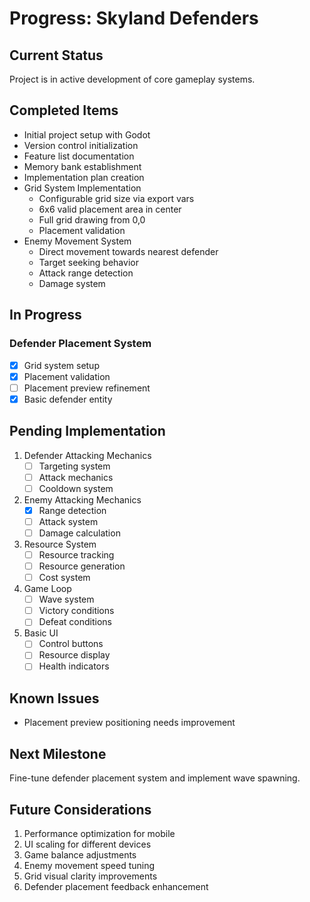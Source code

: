 # Progress: Skyland Defenders

## Current Status
Project is in active development of core gameplay systems.

## Completed Items
- Initial project setup with Godot
- Version control initialization
- Feature list documentation
- Memory bank establishment
- Implementation plan creation
- Grid System Implementation
  - Configurable grid size via export vars
  - 6x6 valid placement area in center
  - Full grid drawing from 0,0
  - Placement validation
- Enemy Movement System
  - Direct movement towards nearest defender
  - Target seeking behavior
  - Attack range detection
  - Damage system

## In Progress
### Defender Placement System
- [x] Grid system setup
- [x] Placement validation
- [ ] Placement preview refinement
- [x] Basic defender entity

## Pending Implementation
1. Defender Attacking Mechanics
    - [ ] Targeting system
    - [ ] Attack mechanics
    - [ ] Cooldown system

2. Enemy Attacking Mechanics
    - [x] Range detection
    - [ ] Attack system
    - [ ] Damage calculation

3. Resource System
    - [ ] Resource tracking
    - [ ] Resource generation
    - [ ] Cost system

4. Game Loop
    - [ ] Wave system
    - [ ] Victory conditions
    - [ ] Defeat conditions

5. Basic UI
    - [ ] Control buttons
    - [ ] Resource display
    - [ ] Health indicators

## Known Issues
- Placement preview positioning needs improvement

## Next Milestone
Fine-tune defender placement system and implement wave spawning.

## Future Considerations
1. Performance optimization for mobile
2. UI scaling for different devices
3. Game balance adjustments
4. Enemy movement speed tuning
5. Grid visual clarity improvements
6. Defender placement feedback enhancement
